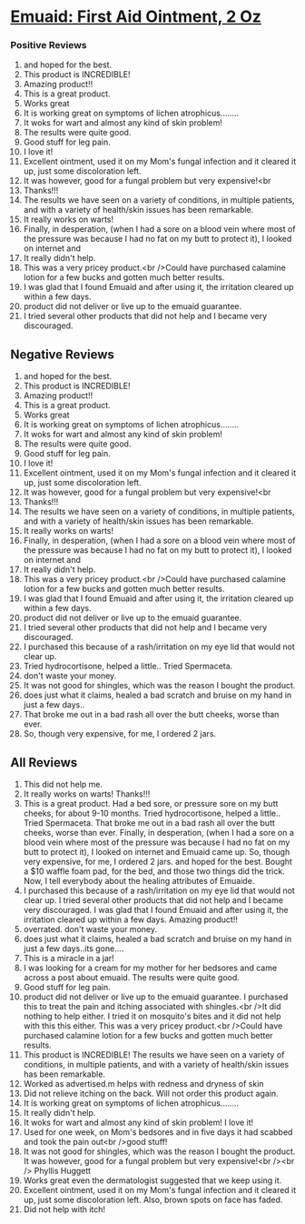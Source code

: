 # [Emuaid: First Aid Ointment, 2 Oz](https://products.checkmycream.com/products/Emuaid:-First-Aid-Ointment-2-Oz.html)

### Positive Reviews

<ol>
      <li>and hoped for the best.  </li>
      <li>This product is INCREDIBLE!</li>
      <li>Amazing product!!</li>
      <li>This is a great product.  </li>
      <li>Works great</li>
      <li>It is working great on symptoms of lichen atrophicus........</li>
      <li>It woks for wart and almost any kind of skin problem!</li>
      <li>The results were quite good.</li>
      <li>Good stuff for leg pain.</li>
      <li>I love it!</li>
      <li>Excellent ointment, used it on my Mom&#x27;s fungal infection and it cleared it up, just some discoloration left.</li>
      <li>It was however, good for a fungal problem but very expensive!&lt;br</li>
      <li>Thanks!!!</li>
      <li>The results we have seen on a variety of conditions, in multiple patients, and with a variety of health/skin issues has been remarkable.</li>
      <li>It really works on warts!</li>
      <li>Finally, in desperation, (when I had a sore on a blood vein where most of the pressure was because I had no fat on my butt to protect it), I looked on internet and  </li>
      <li>It really didn&#x27;t help.</li>
      <li>This was a very pricey product.&lt;br /&gt;Could have purchased  calamine lotion for a few bucks and gotten much better results.</li>
      <li>I was glad that I found Emuaid and after using it, the irritation cleared up within a few days.</li>
      <li>product did not deliver or live up to the emuaid guarantee.  </li>
      <li>I tried several other products that did not help and I became very discouraged.  </li>
</ol>


<h2>Negative Reviews</h2>
<ol>
<li> and hoped for the best.  </li>
<li> This product is INCREDIBLE!</li>
<li> Amazing product!!</li>
<li> This is a great product.  </li>
<li> Works great</li>
<li> It is working great on symptoms of lichen atrophicus........</li>
<li> It woks for wart and almost any kind of skin problem!</li>
<li> The results were quite good.</li>
<li> Good stuff for leg pain.</li>
<li> I love it!</li>
<li> Excellent ointment, used it on my Mom&#x27;s fungal infection and it cleared it up, just some discoloration left.</li>
<li> It was however, good for a fungal problem but very expensive!&lt;br</li>
<li> Thanks!!!</li>
<li> The results we have seen on a variety of conditions, in multiple patients, and with a variety of health/skin issues has been remarkable.</li>
<li> It really works on warts!</li>
<li> Finally, in desperation, (when I had a sore on a blood vein where most of the pressure was because I had no fat on my butt to protect it), I looked on internet and  </li>
<li> It really didn&#x27;t help.</li>
<li> This was a very pricey product.&lt;br /&gt;Could have purchased  calamine lotion for a few bucks and gotten much better results.</li>
<li> I was glad that I found Emuaid and after using it, the irritation cleared up within a few days.</li>
<li> product did not deliver or live up to the emuaid guarantee.  </li>
<li> I tried several other products that did not help and I became very discouraged.  </li>
<li> I purchased this because of a rash/irritation on my eye lid that would not clear up.</li>
<li> Tried hydrocortisone, helped a little..  Tried Spermaceta.</li>
<li> don&#x27;t waste your money.</li>
<li> It was not good for shingles, which was the reason I bought  the product.</li>
<li> does just what it claims, healed a bad scratch and bruise on my hand in just a few days..</li>
<li> That broke me out in a bad rash all over the butt cheeks, worse than ever.  </li>
<li> So, though very expensive, for me,  I ordered  2 jars.  </li>
</ol>

<h2>All Reviews</h2>

<ol>
    <li> This did not help me.</li>
    <li> It really works on warts! Thanks!!!</li>
    <li> This is a great product.  Had a bed sore, or pressure sore on my butt cheeks, for about 9-10 months.  Tried hydrocortisone, helped a little..  Tried Spermaceta. That broke me out in a bad rash all over the butt cheeks, worse than ever.  Finally, in desperation, (when I had a sore on a blood vein where most of the pressure was because I had no fat on my butt to protect it), I looked on internet and  Emuaid came up.  So, though very expensive, for me,  I ordered  2 jars.  and hoped for the best.  Bought a $10 waffle foam pad, for the bed, and those two things did the trick.  Now, I tell everybody about the healing attributes of Emuaide.</li>
    <li> I purchased this because of a rash/irritation on my eye lid that would not clear up. I tried several other products that did not help and I became very discouraged.  I was glad that I found Emuaid and after using it, the irritation cleared up within a few days. Amazing product!!</li>
    <li> overrated.  don&#x27;t waste your money.</li>
    <li> does just what it claims, healed a bad scratch and bruise on my hand in just a few days..its gone....</li>
    <li> This is a miracle in a jar!</li>
    <li> I was looking for a cream for my mother for her bedsores and came across a post about emuaid. The results were quite good.</li>
    <li> Good stuff for leg pain.</li>
    <li> product did not deliver or live up to the emuaid guarantee.  I purchased this to treat the pain and itching associated with shingles.&lt;br /&gt;It did nothing to help either.  I tried it on mosquito&#x27;s bites and it did not help with this this either.  This was a very pricey product.&lt;br /&gt;Could have purchased  calamine lotion for a few bucks and gotten much better results.</li>
    <li> This product is INCREDIBLE! The results we have seen on a variety of conditions, in multiple patients, and with a variety of health/skin issues has been remarkable.</li>
    <li> Worked as advertised.m helps with redness and dryness of skin</li>
    <li> Did not relieve itching on the back.  Will not order this product again.</li>
    <li> It is working great on symptoms of lichen atrophicus........</li>
    <li> It really didn&#x27;t help.</li>
    <li> It woks for wart and almost any kind of skin problem! I love it!</li>
    <li> Used for one week, on Mom&#x27;s bedsores and in five days it had scabbed and took the pain out&lt;br /&gt;good stuff!</li>
    <li> It was not good for shingles, which was the reason I bought  the product. It was however, good for a fungal problem but very expensive!&lt;br /&gt;&lt;br /&gt;  Phyllis Huggett</li>
    <li> Works great even the dermatologist suggested that we keep using it.</li>
    <li> Excellent ointment, used it on my Mom&#x27;s fungal infection and it cleared it up, just some discoloration left. Also, brown spots on face has faded.</li>
    <li> Did not help with itch!</li>
</ol>




